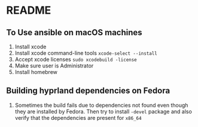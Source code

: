 # README
## To Use ansible on macOS machines
1. Install xcode
2. Install xcode command-line tools `xcode-select --install`
3. Accept xcode licenses `sudo xcodebuild -license`
4. Make sure user is Administrator
5. Install homebrew

## Building hyprland dependencies on Fedora
1. Sometimes the build fails due to dependencies not found even though they are
    installed by Fedora. Then try to install `-devel` package and also verify that
    the dependencies are present for `x86_64`
